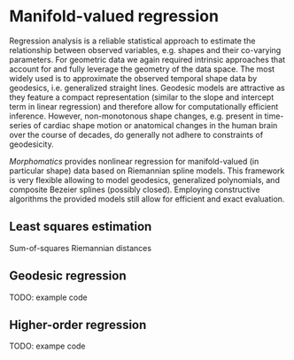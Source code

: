 # Manifold-valued regression

Regression analysis is a reliable statistical approach to estimate the relationship between observed variables, e.g. shapes and their co-varying parameters.
For geometric data we again required intrinsic approaches that account for and fully leverage the geometry of the data space. 
The most widely used is to approximate the observed temporal shape data by geodesics, i.e. generalized straight lines.
Geodesic models are attractive as they feature a compact representation (similar to the slope and intercept term in linear regression) and therefore allow for computationally efficient inference.
However, non-monotonous shape changes, e.g. present in time-series of cardiac shape motion or anatomical changes in the human brain over the course of decades, do generally not adhere to constraints of geodesicity.

_Morphomatics_ provides nonlinear regression for manifold-valued (in particular shape) data based on Riemannian spline models.
This framework is very flexible allowing to model geodesics, generalized polynomials, and composite Bezeier splines (possibly closed).
Employing constructive algorithms the provided models still allow for efficient and exact evaluation.

## Least squares estimation

Sum-of-squares Riemannian distances

## Geodesic regression

TODO: example code

## Higher-order regression

TODO: exampe code